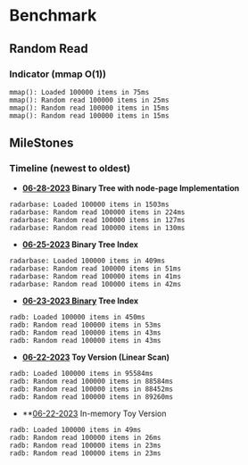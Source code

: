 # Benchmark

## Random Read

### Indicator (mmap O(1))
```                               
mmap(): Loaded 100000 items in 75ms
mmap(): Random read 100000 items in 25ms
mmap(): Random read 100000 items in 15ms
mmap(): Random read 100000 items in 15ms
```

## MileStones

### Timeline (newest to oldest)

* **[06-28-2023](https://github.com/weids-dev/radarbase/commit/fa52bd2629503123fd3634e62bbc98dd239de250) Binary Tree with node-page Implementation**
```
radarbase: Loaded 100000 items in 1503ms
radarbase: Random read 100000 items in 224ms
radarbase: Random read 100000 items in 127ms
radarbase: Random read 100000 items in 130ms
```

* **[06-25-2023](https://github.com/weids-dev/radarbase/commit/df81f1e14c117ecd801cc16668ef7c8883f183b7) Binary Tree Index** 
```
radarbase: Loaded 100000 items in 409ms
radarbase: Random read 100000 items in 51ms
radarbase: Random read 100000 items in 41ms
radarbase: Random read 100000 items in 42ms
```

* **[06-23-2023 Binary](https://github.com/weids-dev/radarbase/commit/909ca5743f37e8e1b3e7c51affd9c9d01673d85f) Tree Index**
```
radb: Loaded 100000 items in 450ms
radb: Random read 100000 items in 53ms
radb: Random read 100000 items in 43ms
radb: Random read 100000 items in 43ms
```

* **[06-22-2023](https://github.com/weids-dev/radarbase/commit/f588965274909ee273edcad1f0112988efbda46b) Toy Version (Linear Scan)**
```
radb: Loaded 100000 items in 95584ms
radb: Random read 100000 items in 88584ms
radb: Random read 100000 items in 88452ms
radb: Random read 100000 items in 89260ms
```

* **[06-22-2023](https://github.com/weids-dev/radarbase/commit/6717f275bb5cad2443cf67d4f3be76f77633945b) In-memory Toy Version
```
radb: Loaded 100000 items in 49ms
radb: Random read 100000 items in 26ms
radb: Random read 100000 items in 23ms
radb: Random read 100000 items in 23ms
```
